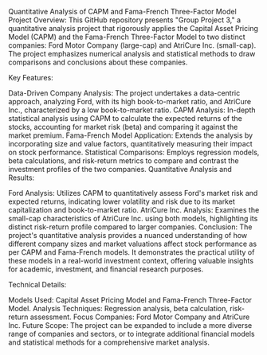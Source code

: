 
Quantitative Analysis of CAPM and Fama-French Three-Factor Model
Project Overview:
This GitHub repository presents "Group Project 3," a quantitative analysis project that rigorously applies the Capital Asset Pricing Model (CAPM) and the Fama-French Three-Factor Model to two distinct companies: Ford Motor Company (large-cap) and AtriCure Inc. (small-cap). The project emphasizes numerical analysis and statistical methods to draw comparisons and conclusions about these companies.

Key Features:

Data-Driven Company Analysis: The project undertakes a data-centric approach, analyzing Ford, with its high book-to-market ratio, and AtriCure Inc., characterized by a low book-to-market ratio.
CAPM Analysis: In-depth statistical analysis using CAPM to calculate the expected returns of the stocks, accounting for market risk (beta) and comparing it against the market premium.
Fama-French Model Application: Extends the analysis by incorporating size and value factors, quantitatively measuring their impact on stock performance.
Statistical Comparisons: Employs regression models, beta calculations, and risk-return metrics to compare and contrast the investment profiles of the two companies.
Quantitative Analysis and Results:

Ford Analysis: Utilizes CAPM to quantitatively assess Ford's market risk and expected returns, indicating lower volatility and risk due to its market capitalization and book-to-market ratio.
AtriCure Inc. Analysis: Examines the small-cap characteristics of AtriCure Inc. using both models, highlighting its distinct risk-return profile compared to larger companies.
Conclusion:
The project's quantitative analysis provides a nuanced understanding of how different company sizes and market valuations affect stock performance as per CAPM and Fama-French models. It demonstrates the practical utility of these models in a real-world investment context, offering valuable insights for academic, investment, and financial research purposes.

Technical Details:

Models Used: Capital Asset Pricing Model and Fama-French Three-Factor Model.
Analysis Techniques: Regression analysis, beta calculation, risk-return assessment.
Focus Companies: Ford Motor Company and AtriCure Inc.
Future Scope:
The project can be expanded to include a more diverse range of companies and sectors, or to integrate additional financial models and statistical methods for a comprehensive market analysis.
